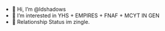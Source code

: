 - 👋 Hi, I’m @ldshadows
- 👀 I’m interested in YHS + EMPIRES + FNAF + MCYT IN GEN
- 💞️ Relationship Status im zingle.
